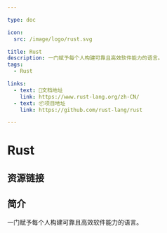 ```yaml
---

type: doc

icon:
  src: /image/logo/rust.svg

title: Rust
description: 一门赋予每个人构建可靠且高效软件能力的语言。
tags:
  - Rust

links:
  - text: 📖文档地址
    link: https://www.rust-lang.org/zh-CN/
  - text: 📦项目地址
    link: https://github.com/rust-lang/rust

---
```


<ShowLogo />

# Rust

<ShowTags />

<ShowBreadcrumb />

## 资源链接

<ShowLinks />

## 简介

一门赋予每个人构建可靠且高效软件能力的语言。
